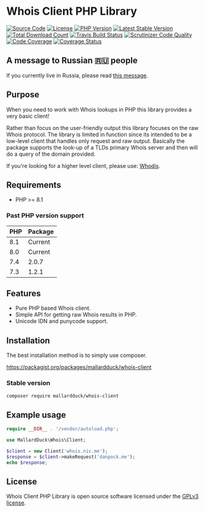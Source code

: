 # Whois Client PHP Library
[![Source Code](https://img.shields.io/static/v1?label=source&message=mallardduck/php-whois-client&color=blue&style=for-the-badge)](https://packagist.org/packages/mallardduck/whois-client)
[![License](https://img.shields.io/packagist/l/mallardduck/whois-client?style=for-the-badge)](https://packagist.org/packages/mallardduck/whois-client)
[![PHP Version](https://img.shields.io/packagist/php-v/mallardduck/whois-client.svg?style=for-the-badge)](https://packagist.org/packages/mallardduck/whois-client)
[![Latest Stable Version](https://img.shields.io/packagist/v/mallardduck/whois-client?logo=packagist&label=Release&style=for-the-badge)](https://packagist.org/packages/mallardduck/whois-client)
[![Total Download Count](https://img.shields.io/packagist/dt/mallardduck/whois-client?logo=packagist&style=for-the-badge)](https://packagist.org/packages/mallardduck/whois-client/stats)
[![Travis Build Status](https://img.shields.io/travis/mallardduck/php-whois-client?logo=travis&style=for-the-badge)](https://travis-ci.org/mallardduck/php-whois-client)
[![Scrutinizer Code Quality](https://img.shields.io/scrutinizer/quality/g/mallardduck/php-whois-client?logo=scrutinizer&style=for-the-badge)](https://scrutinizer-ci.com/g/mallardduck/php-whois-client/?branch=master)
[![Code Coverage](https://img.shields.io/scrutinizer/coverage/g/mallardduck/php-whois-client?logo=scrutinizer&style=for-the-badge)](https://scrutinizer-ci.com/g/mallardduck/php-whois-client/?branch=master)
[![Coverage Status](https://img.shields.io/coveralls/github/mallardduck/php-whois-client?logo=coveralls&style=for-the-badge)](https://coveralls.io/github/mallardduck/php-whois-client?branch=master)

## A message to Russian 🇷🇺 people

If you currently live in Russia, please read [this message](./ToRussianPeople.md).

## Purpose

When you need to work with Whois lookups in PHP this library provides a very basic client!

Rather than focus on the user-friendly output this library focuses on the raw Whois protocol. The library is limited in
function since its intended to be a low-level client that handles only request and raw output. Basically the package
supports the look-up of a TLDs primary Whois server and then will do a query of the domain provided.

If you're looking for a higher level client, please use: [Whodis](https://github.com/mallardduck/whodis).

## Requirements
* PHP >= 8.1

### Past PHP version support
| PHP | Package |
|-----|---------|
| 8.1 | Current |
| 8.0 | Current |
| 7.4 | 2.0.7   |
| 7.3 | 1.2.1   |


## Features
* Pure PHP based Whois client.
* Simple API for getting raw Whois results in PHP.
* Unicode IDN and punycode support.

## Installation
The best installation method is to simply use composer.

https://packagist.org/packages/mallardduck/whois-client

### Stable version

```bash
composer require mallardduck/whois-client
```

## Example usage

```php
require __DIR__ . '/vendor/autoload.php';

use MallardDuck\Whois\Client;

$client = new Client('whois.nic.me');
$response = $client->makeRequest('danpock.me');
echo $response;
```

## License

Whois Client PHP Library is open source software licensed under the [GPLv3 license](LICENSE).
